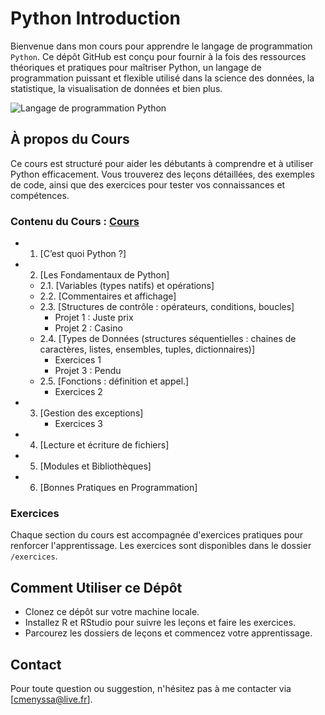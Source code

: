 # Python Introduction

Bienvenue dans mon cours pour apprendre le langage de programmation `Python`.
Ce dépôt GitHub est conçu pour fournir à la fois des ressources théoriques et pratiques pour maîtriser Python, 
un langage de programmation puissant et flexible utilisé dans la science des données, la statistique, la visualisation de données et bien plus.

![Langage de programmation Python](https://upload.wikimedia.org/wikipedia/commons/thumb/f/f8/Python_logo_and_wordmark.svg/1920px-Python_logo_and_wordmark.svg.png)

## À propos du Cours

Ce cours est structuré pour aider les débutants à comprendre et à utiliser Python efficacement.
Vous trouverez des leçons détaillées, des exemples de code, ainsi que des exercices pour tester vos connaissances et compétences.

### Contenu du Cours : [Cours](cours/cours.ipynb)

- 1. [C’est quoi Python ?]
- 2. [Les Fondamentaux de Python]
    - 2.1. [Variables (types natifs) et opérations]
    - 2.2. [Commentaires et affichage]
    - 2.3. [Structures de contrôle : opérateurs, conditions, boucles]
        - Projet 1 : Juste prix
        - Projet 2 : Casino        
    - 2.4. [Types de Données (structures séquentielles : chaines de caractères, listes, ensembles, tuples, dictionnaires)]
        - Exercices 1
        - Projet 3 : Pendu
    - 2.5. [Fonctions : définition et appel.]
        - Exercices 2      
- 3. [Gestion des exceptions]
        - Exercices 3
- 4. [Lecture et écriture de fichiers]
- 5. [Modules et Bibliothèques]
- 6. [Bonnes Pratiques en Programmation]

### Exercices

Chaque section du cours est accompagnée d'exercices pratiques pour renforcer l'apprentissage. 
Les exercices sont disponibles dans le dossier `/exercices`.

## Comment Utiliser ce Dépôt

- Clonez ce dépôt sur votre machine locale.
- Installez R et RStudio pour suivre les leçons et faire les exercices.
- Parcourez les dossiers de leçons et commencez votre apprentissage.

## Contact

Pour toute question ou suggestion, n'hésitez pas à me contacter via [cmenyssa@live.fr].
